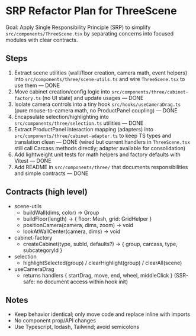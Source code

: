 # SRP Refactor Plan for ThreeScene

Goal: Apply Single Responsibility Principle (SRP) to simplify `src/components/ThreeScene.tsx` by separating concerns into focused modules with clear contracts.

## Steps

1. Extract scene utilities (wall/floor creation, camera math, event helpers) into `src/components/three/scene-utils.ts` and wire `ThreeScene.tsx` to use them — DONE
2. Move cabinet creation/config logic into `src/components/three/cabinet-factory.ts` (no UI state) and update usages — DONE
3. Isolate camera controls into a tiny hook `src/hooks/useCameraDrag.ts` (pure mouse-to-camera math, no ProductPanel coupling) — DONE
4. Encapsulate selection/highlighting into `src/components/three/selection.ts` utilities — DONE
5. Extract ProductPanel interaction mapping (adapters) into `src/components/three/cabinet-adapter.ts` to keep TS types and translation clean — DONE (wired but current handlers in `ThreeScene.tsx` still call Carcass methods directly; adapter available for consolidation)
6. Add lightweight unit tests for math helpers and factory defaults with Vitest — DONE
7. Add README in `src/components/three/` that documents responsibilities and simple contracts — DONE

## Contracts (high level)

- scene-utils
  - buildWall(dims, color) -> Group
  - buildFloor(length) -> { floor: Mesh, grid: GridHelper }
  - positionCamera(camera, dims, zoom) -> void
  - lookAtWallCenter(camera, dims) -> void
- cabinet-factory
  - createCabinet(type, subId, defaults?) -> { group, carcass, type, subcategoryId }
- selection
  - highlightSelected(group) / clearHighlight(group) / clearAll(scene)
- useCameraDrag
  - returns handlers { startDrag, move, end, wheel, middleClick } (SSR-safe: no document access within hook init)

## Notes

- Keep behavior identical; only move code and replace inline with imports
- No component prop/API changes
- Use Typescript, lodash, Tailwind; avoid semicolons
